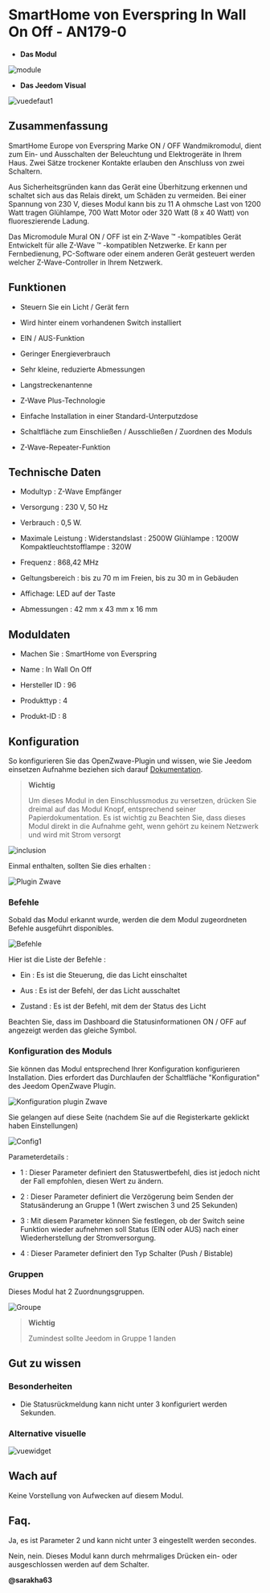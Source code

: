 SmartHome von Everspring In Wall On Off - AN179-0 
================================================



-   **Das Modul**



![module](images/smarthomebyeverspring.AN179-0/module.jpg)



-   **Das Jeedom Visual**



![vuedefaut1](images/smarthomebyeverspring.AN179-0/vuedefaut1.jpg)



Zusammenfassung 
------



SmartHome Europe von Everspring Marke ON / OFF Wandmikromodul,
dient zum Ein- und Ausschalten der Beleuchtung und
Elektrogeräte in Ihrem Haus. Zwei Sätze trockener Kontakte
erlauben den Anschluss von zwei Schaltern.

Aus Sicherheitsgründen kann das Gerät eine Überhitzung erkennen und schaltet sich aus
das Relais direkt, um Schäden zu vermeiden. Bei einer Spannung von 230
V, dieses Modul kann bis zu 11 A ohmsche Last von 1200 Watt tragen
Glühlampe, 700 Watt Motor oder 320 Watt (8 x 40 Watt) von
fluoreszierende Ladung.

Das Micromodule Mural ON / OFF ist ein Z-Wave ™ -kompatibles Gerät
Entwickelt für alle Z-Wave ™ -kompatiblen Netzwerke. Er
kann per Fernbedienung, PC-Software oder einem anderen Gerät gesteuert werden
welcher Z-Wave-Controller in Ihrem Netzwerk.



Funktionen 
---------



-   Steuern Sie ein Licht / Gerät fern

-   Wird hinter einem vorhandenen Switch installiert

-   EIN / AUS-Funktion

-   Geringer Energieverbrauch

-   Sehr kleine, reduzierte Abmessungen

-   Langstreckenantenne

-   Z-Wave Plus-Technologie

-   Einfache Installation in einer Standard-Unterputzdose

-   Schaltfläche zum Einschließen / Ausschließen / Zuordnen des Moduls

-   Z-Wave-Repeater-Funktion



Technische Daten 
---------------------------



-   Modultyp : Z-Wave Empfänger

-   Versorgung : 230 V, 50 Hz

-   Verbrauch : 0,5 W.

-   Maximale Leistung : Widerstandslast : 2500W Glühlampe
    : 1200W Kompaktleuchtstofflampe : 320W

-   Frequenz : 868,42 MHz

-   Geltungsbereich : bis zu 70 m im Freien, bis zu 30 m in Gebäuden

-   Affichage: LED auf der Taste

-   Abmessungen : 42 mm x 43 mm x 16 mm



Moduldaten 
-----------------



-   Machen Sie : SmartHome von Everspring

-   Name : In Wall On Off

-   Hersteller ID : 96

-   Produkttyp : 4

-   Produkt-ID : 8



Konfiguration 
-------------



So konfigurieren Sie das OpenZwave-Plugin und wissen, wie Sie Jeedom einsetzen
Aufnahme beziehen sich darauf
[Dokumentation](https://doc.jeedom.com/de_DE/plugins/automation%20protocol/openzwave/).



> **Wichtig**
>
> Um dieses Modul in den Einschlussmodus zu versetzen, drücken Sie dreimal auf das Modul
> Knopf, entsprechend seiner Papierdokumentation. Es ist wichtig zu
> Beachten Sie, dass dieses Modul direkt in die Aufnahme geht, wenn
> gehört zu keinem Netzwerk und wird mit Strom versorgt



![inclusion](images/smarthomebyeverspring.AN179-0/inclusion.jpg)



Einmal enthalten, sollten Sie dies erhalten :



![Plugin Zwave](images/smarthomebyeverspring.AN179-0/information.jpg)



### Befehle 



Sobald das Modul erkannt wurde, werden die dem Modul zugeordneten Befehle ausgeführt
disponibles.



![Befehle](images/smarthomebyeverspring.AN179-0/commandes.jpg)



Hier ist die Liste der Befehle :



-   Ein : Es ist die Steuerung, die das Licht einschaltet

-   Aus : Es ist der Befehl, der das Licht ausschaltet

-   Zustand : Es ist der Befehl, mit dem der Status des
    Licht



Beachten Sie, dass im Dashboard die Statusinformationen ON / OFF auf angezeigt werden
das gleiche Symbol.



### Konfiguration des Moduls 



Sie können das Modul entsprechend Ihrer Konfiguration konfigurieren
Installation. Dies erfordert das Durchlaufen der Schaltfläche "Konfiguration" des
Jeedom OpenZwave Plugin.



![Konfiguration plugin Zwave](images/plugin/bouton_configuration.jpg)



Sie gelangen auf diese Seite (nachdem Sie auf die Registerkarte geklickt haben
Einstellungen)



![Config1](images/smarthomebyeverspring.AN179-0/config1.jpg)



Parameterdetails :



-   1 : Dieser Parameter definiert den Statuswertbefehl, dies ist jedoch nicht der Fall
    empfohlen, diesen Wert zu ändern.

-   2 : Dieser Parameter definiert die Verzögerung beim Senden der Statusänderung an
    Gruppe 1 (Wert zwischen 3 und 25 Sekunden)

-   3 : Mit diesem Parameter können Sie festlegen, ob der Switch seine Funktion wieder aufnehmen soll
    Status (EIN oder AUS) nach einer Wiederherstellung der Stromversorgung.

-   4 : Dieser Parameter definiert den Typ
    Schalter (Push / Bistable)

### Gruppen 



Dieses Modul hat 2 Zuordnungsgruppen.



![Groupe](images/smarthomebyeverspring.AN179-0/groupe.jpg)



> **Wichtig**
>
> Zumindest sollte Jeedom in Gruppe 1 landen 

Gut zu wissen 
------------



### Besonderheiten 



-   Die Statusrückmeldung kann nicht unter 3 konfiguriert werden
    Sekunden. 

### Alternative visuelle 



![vuewidget](images//smarthomebyeverspring.AN179-0/vuewidget.jpg)



Wach auf 
-------



Keine Vorstellung von Aufwecken auf diesem Modul.



Faq. 
------



Ja, es ist Parameter 2 und kann nicht unter 3 eingestellt werden
secondes.



Nein, nein. Dieses Modul kann durch mehrmaliges Drücken ein- oder ausgeschlossen werden
auf dem Schalter.



**@sarakha63**
